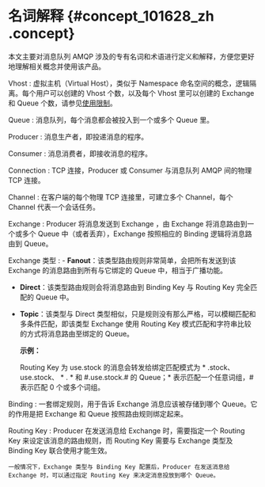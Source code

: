 # 名词解释 {#concept_101628_zh .concept}

本文主要对消息队列 AMQP 涉及的专有名词和术语进行定义和解释，方便您更好地理解相关概念并使用该产品。

 Vhost
 :   虚拟主机（Virtual Host），类似于 Namespace 命名空间的概念，逻辑隔离。每个用户可以创建的 Vhost 个数，以及每个 Vhost 里可以创建的 Exchange 和 Queue 个数，请参见[使用限制](https://help.aliyun.com/document_detail/101627.html)。

  Queue
 :   消息队列，每个消息都会被投入到一个或多个 Queue 里。

  Producer
 :   消息生产者，即投递消息的程序。

  Consumer
 :   消息消费者，即接收消息的程序。

  Connection
 :   TCP 连接，Producer 或 Consumer 与消息队列 AMQP 间的物理 TCP 连接。

  Channel
 :   在客户端的每个物理 TCP 连接里，可建立多个 Channel，每个 Channel 代表一个会话任务。

  Exchange
 :   Producer 将消息发送到 Exchange ，由 Exchange 将消息路由到一个或多个 Queue 中（或者丢弃），Exchange 按照相应的 Binding 逻辑将消息路由到 Queue。

  Exchange 类型
 :   -   **Fanout**：该类型路由规则非常简单，会把所有发送到该 Exchange 的消息路由到所有与它绑定的 Queue 中，相当于广播功能。
-   **Direct**：该类型路由规则会将消息路由到 Binding Key 与 Routing Key 完全匹配的 Queue 中。
-   **Topic**：该类型与 Direct 类型相似，只是规则没有那么严格，可以模糊匹配和多条件匹配，即该类型 Exchange 使用 Routing Key 模式匹配和字符串比较的方式将消息路由至绑定的 Queue。

    **示例：**

    Routing Key 为 use.stock 的消息会转发给绑定匹配模式为 \* .stock、use.stock、 \* . \* 和 \#.use.stock.\# 的 Queue；\* 表示匹配一个任意词组，\# 表示匹配 0 个或多个词组。

  Binding
 :   一套绑定规则，用于告诉 Exchange 消息应该被存储到哪个 Queue。它的作用是把 Exchange 和 Queue 按照路由规则绑定起来。

  Routing Key
 :   Producer 在发送消息给 Exchange 时，需要指定一个 Routing Key 来设定该消息的路由规则，而 Routing Key 需要与 Exchange 类型及 Binding Key 联合使用才能生效。

    一般情况下，Exchange 类型与 Binding Key 配置后，Producer 在发送消息给 Exchange 时，可以通过指定 Routing Key 来决定消息投放到哪个 Queue。

 
